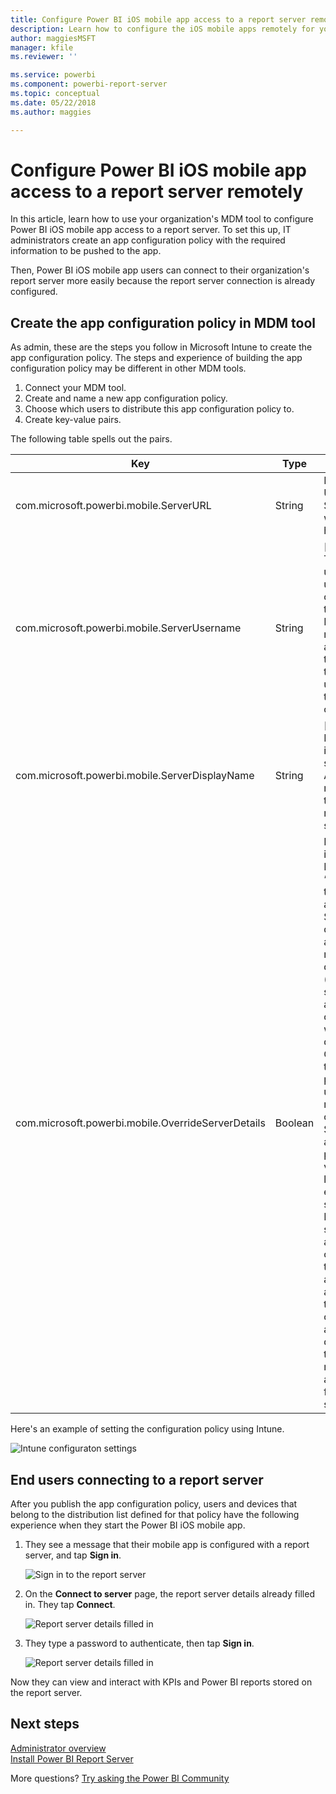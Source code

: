 ```yaml
---
title: Configure Power BI iOS mobile app access to a report server remotely
description: Learn how to configure the iOS mobile apps remotely for your report server.
author: maggiesMSFT
manager: kfile
ms.reviewer: ''

ms.service: powerbi
ms.component: powerbi-report-server
ms.topic: conceptual
ms.date: 05/22/2018
ms.author: maggies

---
```

# Configure Power BI iOS mobile app access to a report server remotely

In this article, learn how to use your organization's MDM tool to configure Power BI iOS mobile app access to a report server. To set this up, IT administrators create an app configuration policy with the required information to be pushed to the app. 

 Then, Power BI iOS mobile app users can connect to their organization's report server more easily because the report server connection is already configured. 


## Create the app configuration policy in MDM tool 

As admin, these are the steps you follow in Microsoft Intune to create the app configuration policy. The steps and experience of building the app configuration policy may be different in other MDM tools. 

1. Connect your MDM tool. 
2. Create and name a new app configuration policy. 
3. Choose which users to distribute this app configuration policy to. 
4. Create key-value pairs. 

The following table spells out the pairs.

|Key  |Type  |Description  |
|---------|---------|---------|
| com.microsoft.powerbi.mobile.ServerURL | String | Report Server URL </br> Should start with http/https |
| com.microsoft.powerbi.mobile.ServerUsername | String | [optional] </br> The username to use for connecting the server. </br> If one does not exist, the app prompts the user to type the username for the connection.| 
| com.microsoft.powerbi.mobile.ServerDisplayName | String | [optional] </br> Default value is “Report server” </br> A friendly name used in the app to represent the server | 
| com.microsoft.powerbi.mobile.OverrideServerDetails | Boolean | Default value is True </br> If set to “True” then this overrides any Report Server definition already in the mobile device (existing servers already configured will be deleted). </br> Override set to True also prevents the user from removing that configuration. </br> Set to “False” adds the pushed values, leaving any existing settings. </br> If the same server URL is already configured in the mobile app, then the app leaves that configuration as is and doesn't ask the user to re-authenticate  for the same server. |

Here's an example of setting the configuration policy using Intune.

![Intune configuraton settings](media/configure-powerbi-mobile-apps-remote/power-bi-ios-remote-configuration-settings.png)

## End users connecting to a report server

After you publish the app configuration policy, users and devices that belong to the distribution list defined for that policy have the following experience when they start the Power BI iOS mobile app. 

1. They see a message that their mobile app is configured with a report server, and tap **Sign in**.

    ![Sign in to the report server](media/configure-powerbi-mobile-apps-remote/power-bi-config-server-sign-in.png)

2.  On the **Connect to server** page, the report server details already filled in. They tap **Connect**.

    ![Report server details filled in](media/configure-powerbi-mobile-apps-remote/power-bi-ios-remote-configure-connect-server.png)

3. They type a password to authenticate, then tap **Sign in**. 

    ![Report server details filled in](media/configure-powerbi-mobile-apps-remote/power-bi-config-server-address.png)

Now they can view and interact with KPIs and Power BI reports stored on the report server.

## Next steps
[Administrator overview](admin-handbook-overview.md)  
[Install Power BI Report Server](install-report-server.md)  

More questions? [Try asking the Power BI Community](https://community.powerbi.com/)

